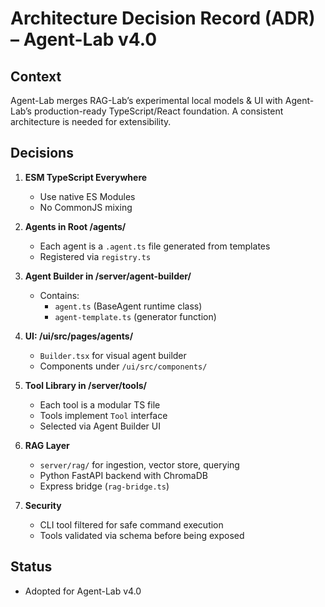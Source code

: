 # Architecture Decision Record (ADR) – Agent-Lab v4.0

## Context
Agent-Lab merges RAG-Lab’s experimental local models & UI with Agent-Lab’s production-ready TypeScript/React foundation. A consistent architecture is needed for extensibility.

## Decisions

1. **ESM TypeScript Everywhere**
   - Use native ES Modules
   - No CommonJS mixing

2. **Agents in Root /agents/**
   - Each agent is a `.agent.ts` file generated from templates
   - Registered via `registry.ts`

3. **Agent Builder in /server/agent-builder/**
   - Contains:
     - `agent.ts` (BaseAgent runtime class)
     - `agent-template.ts` (generator function)

4. **UI: /ui/src/pages/agents/**
   - `Builder.tsx` for visual agent builder
   - Components under `/ui/src/components/`

5. **Tool Library in /server/tools/**
   - Each tool is a modular TS file
   - Tools implement `Tool` interface
   - Selected via Agent Builder UI

6. **RAG Layer**
   - `server/rag/` for ingestion, vector store, querying
   - Python FastAPI backend with ChromaDB
   - Express bridge (`rag-bridge.ts`)

7. **Security**
   - CLI tool filtered for safe command execution
   - Tools validated via schema before being exposed

## Status
- Adopted for Agent-Lab v4.0
